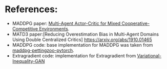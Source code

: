 
# References:
- MADDPG paper: [Multi-Agent Actor-Critic for Mixed
Cooperative-Competitive Environments](https://arxiv.org/pdf/1706.02275.pdf).
- MATD3 paper:[Reducing Overestimation Bias in Multi-Agent Domains Using Double Centralized Critics] https://arxiv.org/abs/1910.01465
- MADDPG code: base implementation for MADDPG was taken from [maddpg-pettingzoo-pytorch](https://github.com/Git-123-Hub/maddpg-pettingzoo-pytorch.git).
- Extragradient code: implementation for Extragradient from [Variational-Inequality-GAN](https://github.com/GauthierGidel/Variational-Inequality-GAN.git)

